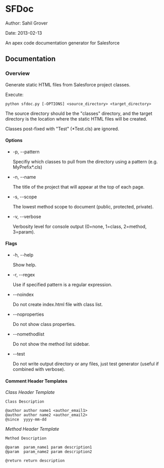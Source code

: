 SFDoc
=====

Author: Sahil Grover

Date:   2013-02-13

An apex code documentation generator for Salesforce

Documentation
-------------

### Overview

Generate static HTML files from Salesforce project classes.

Execute:

    python sfdoc.py [-OPTIONS] <source_directory> <target_directory>

The source directory should be the "classes" directory, and the target directory is the location where the static HTML files will be created.

Classes post-fixed with "Test" (*Test.cls) are ignored.

#### Options

*    -p, --pattern

     Specifiy which classes to pull from the directory using a pattern (e.g. MyPrefix*.cls)

*    -n, --name

     The title of the project that will appear at the top of each page.

*    -s, --scope

     The lowest method scope to document (public, protected, private).

*    -v, --verbose

     Verbosity level for console output (0=none, 1=class, 2=method, 3=param).

#### Flags

*    -h, --help

     Show help.

*    -r, --regex

     Use if specified pattern is a regular expression.

*    --noindex

     Do not create index.html file with class list.

*    --noproperties

     Do not show class properties.

*    --nomethodlist

     Do not show the method list sidebar.

*    --test

     Do not write output directory or any files, just test generator (useful if combined with verbose).

#### Comment Header Templates

*Class Header Template*

    Class Description

    @author author name1 <author_email1>
    @author author name2 <author_email2>
    @since	yyyy-mm-dd

*Method Header Template*

	Method Description

	@param	param_name1	param description1
	@param	param_name2	param description2

	@return	return description
